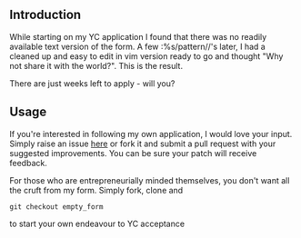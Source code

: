 Introduction
---
While starting on my YC application I found that there was no readily available
text version of the form. A few :%s/pattern//'s later, I had a cleaned up 
and easy to edit in vim version ready to go and thought "Why not share it with
the world?". This is the result. 

There are just weeks left to apply - will you?

Usage
---
If you're interested in following my own application, I would love your input.
Simply raise an issue [here](https://github.com/nickbarnwell/YC-/issues) or 
fork it and submit a pull request with your suggested improvements. You can 
be sure your patch will receive feedback.

For those who are entrepreneurially minded themselves, you don't want all the 
cruft from  my form. Simply fork, clone and

  `git checkout empty_form`

to start your own endeavour to YC acceptance 
